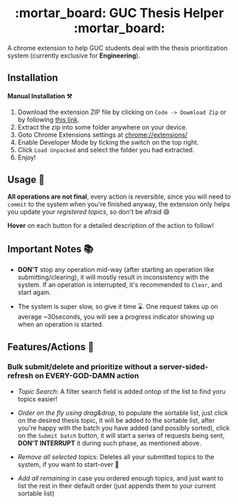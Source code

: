 <h1 align="center">
  :mortar_board: GUC Thesis Helper :mortar_board:
</h1>

A chrome extension to help GUC students deal with the thesis prioritization system (currently exclusive for **Engineering**).

## Installation

#### Manual Installation :hammer_and_pick:

1. Download the extension ZIP file by clicking on `Code -> Dowmload Zip` or by following [this link](https://codeload.github.com/Ahmad45123/guc-thesis-helper/zip/refs/heads/master).
2. Extract the zip into some folder anywhere on your device.
3. Goto Chrome Extensions settings at [chrome://extensions/](chrome://extensions/)
4. Enable Developer Mode by ticking the switch on the top right.
5. Click `Load Unpacked` and select the folder you had extracted.
6. Enjoy!

## Usage :checkered_flag:

**All operations are not final**, every action is reversible, since you will need to `commit` to the system when you're finished anyway, the extension only helps you update your _registered topics_, so don't be afraid :smile:

**Hover** on each button for a detailed description of the action to follow!

## Important Notes :books:

- **DON'T** stop any operation mid-way (after starting an operation like submitting/clearing), it will mostly result in inconsistency with the system. If an operation is interrupted, it's recommended to `Clear`, and start again.

- The system is super slow, so give it time :hourglass:. One request takes up on average ~30seconds, you will see a progress indicator showing up when an operation is started.

## Features/Actions :mag_right:

### Bulk submit/delete and prioritize without a server-sided-refresh on **EVERY-GOD-DAMN** action

- _Topic Search_: A filter search field is added ontop of the list to find yoru topics easier!

- _Order on the fly using drag&drop_, to populate the sortable list, just click on the desired thesis topic, it will be added to the sortable list, after you're happy with the batch you have added (and possibly sorted), click on the `Submit batch` button, it will start a series of requests being sent, **DON'T INTERRUPT** it during such phase, as mentioned above.

- _Remove all selected topics_: Deletes all your submitted topics to the system, if you want to start-over :volcano:

- _Add all remaining_ in case you ordered enough topics, and just want to list the rest in their default order (just appends them to your current sortable list)
